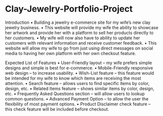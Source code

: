 # Clay-Jewelry-Portfolio-Project

Introduction
•	Building a jewelry e-commerce site for my wife’s new clay jewelry business.
•	This website will provide my wife the ability to showcase her artwork and provide her with a platform to sell her products directly to her customers.
•	My wife will now also have to ability to update her customers with relevant information and receive customer feedback.
•	This website will allow my wife to go from just using direct messages on social media to having her own platform with her own checkout feature. 

Expected List of Features
•	User-Friendly layout – my wife prefers simple designs and simple is best for e-commerce.
•	Mobile-Friendly responsive web design – to increase usability.
•	Wish-List feature – this feature would be intended for my wife to know which items are receiving the most attention.
•	Search feature – allows users to find specific items by color, design, etc.
•	Related Items feature – shows similar items by color, design, etc.
•	Frequently Asked Questions section – will allow users to lookup common questions.
•	Advanced Payment Option – to allow the user the flexibility of most payment options.
•	Product Disclaimer check feature – this check feature will be included before checkout.

